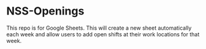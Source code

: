 # NSS-Openings

This repo is for Google Sheets. This will create a new sheet automatically each week and allow users to add open shifts at their work locations for that week. 
